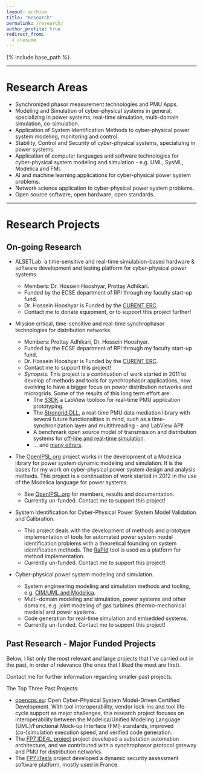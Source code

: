 ```yaml
---
layout: archive
title: "Research"
permalink: /research/
author_profile: true
redirect_from:
  - /resume
---
```

{% include base_path %}

---
# Research Areas

* Synchronized phasor measurement technologies and PMU Apps.
* Modeling and Simulation of cyber-physical systems in general, specializing in power systems; real-time simulation, multi-domain simulation, co-simulation.
* Application of System Identification Methods to cyber-physical power system modeling, monitoring and control.
* Stability, Control and Security of cyber-physical systems, specializing in power systems.
* Application of computer languages and software technologies for cyber-physical system modeling and simulation - e.g. UML, SysML, Modelica and FMI.
* AI and machine learning applications for cyber-physical power system problems.
* Network science application to cyber-physical power system problems.
* Open source software, open hardware, open standards.

---

# Research Projects
## On-going Research  

- ALSETLab: a time-sensitive and real-time simulabion-based hardware & software development and testing platform for cyber-physical power systems.
    - Members: Dr. Hossein Hooshyar, Prottay Adhikari.
    - Funded by the ECSE department of RPI through my faculty start-up fund.
    - Dr. Hossein Hooshyar is Funded by the [CURENT ERC](http://curent.utk.edu/)
    - Contact me to donate equipment, or to support this project further!


- Mission critical, time-sensitive and real-time synchrophasor technologies for distribution networks.
  - Members: Prottay Adhikari, Dr. Hossein Hooshyar.
  - Funded by the ECSE department of RPI through my faculty start-up fund.
  - Dr. Hossein Hooshyar is Funded by the [CURENT ERC](http://curent.utk.edu/).
  - Contact me to support this project!
  - *Synopsis:* This project is a continuation of work started in 2011 to develop of methods and tools for synchrophasor applications, now evolving to have a bigger focus on power distribution networks and microgrids. Some of the results of this long term effort are:
     - The [S3DK](https://github.com/ALSETLab/S3DK-STRONGgrid) a LabView toolbox for real-time PMU application prototyping.
     - The [Strongrid DLL](https://github.com/ALSETLab/S3DK-STRONGgrid), a real-time PMU data mediation library with several future functionalities in mind, such as a time-synchronization layer and multithreading - and LabView API!
     - A benchmark open source model of transmission and distribution systems for [off-line and real-time simulation](https://github.com/ALSETLab/ADN-RT-EMTP-Model).
     - ... and [many others](https://github.com/ALSETLab).


- The [OpenIPSL.org](http://openipsl.org) project works in the development of a Modelica library for power system dynamic modeling and simulation. It is the bases for my work on cyber-physical power system design and analysis methods. This project is a continuation of work started in 2012 in the use of the Modelica language for power systems.
  - See [OpenIPSL.org](http://openipsl.org) for members, results and documentation.
  - Currently un-funded. Contact me to support this project!


- System Identification for Cyber-Physical Power System Model Validation and Calibration.
  - This project deals with the development of methods and prototype implementation of tools for automated power system model identification problems with a theoretical founding on system identification methods. The [RaPId](https://github.com/alSETLab/rapid) tool is used as a platform for method implementation.
  - Currently un-funded. Contact me to support this project!


- Cyber-physical power system modeling and simulation.
  - System engineering modeling and simulation methods and tooling, e.g. [CIM/UML and Modelica](http://ieeexplore.ieee.org/document/8231176/).
  - Multi-domain modeling and simulation, power systems and other domains, e.g. joint modeling of gas turbines (thermo-mechanical models) and power systems.
  - Code generation for real-time simulation and embedded systems.
  - Currently un-funded. Contact me to support this project!  


## Past Research - Major Funded Projects

Below, I list only the most relevant and large projects that I've carried out in the past, in order of relevance (the ones that I liked the most are first).

Contact me for further information regarding smaller past projects.

The Top Three Past Projects:
- [opencps.eu](https://opencps.eu): Open Cyber-Physical System Model-Driven Certified Development. With tool interoperability, vendor lock-ins and tool life-cycle support as major challenges, this research project focuses on interoperability between the Modelica/Unified Modeling Language (UML)/Functional Mock-up Interface (FMI) standards, improved (co-)simulation execution speed, and verified code generation.
- The [FP7 IDE4L project](http://cordis.europa.eu/result/rcn/196576_en.html) project developed a substation automation architecture, and we contributed with a synchrophasor protocol gateway and PMU for distribution networks.
- The [FP7 iTesla](http://cordis.europa.eu/project/rcn/101320_en.html) project developed a dynamic security assessment software platform, mostly used in France.
